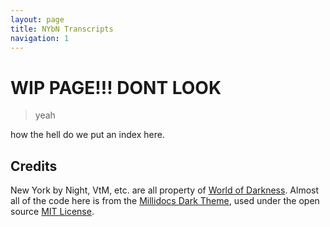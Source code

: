 ```yaml
---
layout: page
title: NYbN Transcripts
navigation: 1
---
```


# WIP PAGE!!! DONT LOOK
> yeah

how the hell do we put an index here.

## Credits
New York by Night, VtM, etc. are all property of [World of Darkness](https://www.worldofdarkness.com/).
Almost all of the code here is from the [Millidocs Dark Theme](https://github.com/flancast90/Millidocs-Dark), used under the open source [MIT License](https://opensource.org/licenses/MIT).
